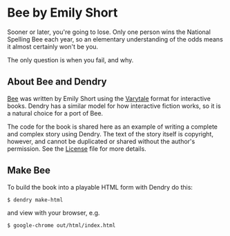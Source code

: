 Bee by Emily Short
==================

Sooner or later, you're going to lose. Only one person wins the National
Spelling Bee each year, so an elementary understanding of the odds means it
almost certainly won't be you.

The only question is when you fail, and why.


## About Bee and Dendry

[Bee](http://varytale.com/books/book/short-bee/) was written by Emily Short
using the [Varytale](http://varytale.com) format for interactive books.
Dendry has a similar model for how interactive fiction works, so it is a
natural choice for a port of Bee.

The code for the book is shared here as an example of writing a complete and
complex story using Dendry. The text of the story itself is copyright,
however, and cannot be duplicated or shared without the author's permission.
See the [License](LICENSE) file for more details.


## Make Bee

To build the book into a playable HTML form with Dendry do this:

    $ dendry make-html

and view with your browser, e.g.

    $ google-chrome out/html/index.html
